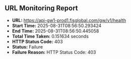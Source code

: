 ## URL Monitoring Report

- **URL:** https://api-gw1-prod1.fisglobal.com/gw/v1/health
- **Start Time:** 2025-08-31T08:56:50.293424
- **End Time:** 2025-08-31T08:56:50.445058
- **Total Time Taken:** 0.151634 seconds
- **HTTP Status Code:** 403
- **Status:** Failure
- **Failure Reason:** HTTP Status Code: 403
